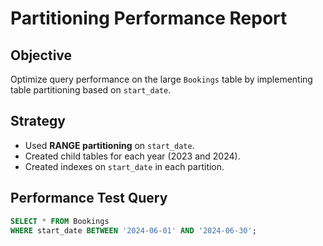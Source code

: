 # Partitioning Performance Report

## Objective
Optimize query performance on the large `Bookings` table by implementing table partitioning based on `start_date`.

## Strategy
- Used **RANGE partitioning** on `start_date`.
- Created child tables for each year (2023 and 2024).
- Created indexes on `start_date` in each partition.

## Performance Test Query
```sql
SELECT * FROM Bookings
WHERE start_date BETWEEN '2024-06-01' AND '2024-06-30';

